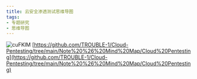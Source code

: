 ```yaml
---
title: 云安全渗透测试思维导图
tags:
- 专题研究
- 思维导图
---
```


![cuFKlM](https://cdn.jsdelivr.net/gh/MarsAuthority/sec_pic@master/uPic/2023-02/cuFKlM.jpg)
[https://github.com/TROUBLE-1/Cloud-Pentesting/tree/main/Note%20%26%20Mind%20Map/Cloud%20Pentesting](https://github.com/TROUBLE-1/Cloud-Pentesting/tree/main/Note%20%26%20Mind%20Map/Cloud%20Pentesting)
